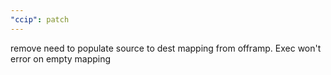 ```yaml
---
"ccip": patch
---
```


remove need to populate source to dest mapping from offramp. Exec won't error on empty mapping
